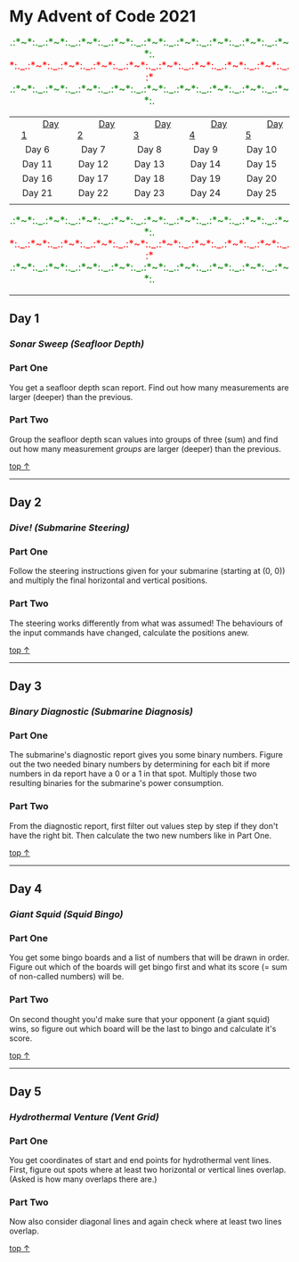 # My Advent of Code 2021 <a name="top"></a>
<!--
Using the utility library [advent-of-code-data](https://github.com/wimglenn/advent-of-code-data).
-->

<span style="font-size:large">
<p align="center">

<span style="color:green">
.:*~*:._.:*~*:._.:*~*:._.:*~*:._.:*~*:._.:*~*:._.:*~*:._.:*~*:._.:*~*:.
</span>

<span style="color:red">
*:._.:*~*:._.:*~*:._.:*~*:._.:*~*:._.:*~*:._.:*~*:._.:*~*:._.:*~*:._.:*
</span>

<span style="color:green">
.:*~*:._.:*~*:._.:*~*:._.:*~*:._.:*~*:._.:*~*:._.:*~*:._.:*~*:._.:*~*:.
</span>

</p>


<p align="center">

||||||
|:------:|:------:|:------:|:------:|:------:|
|    [Day 1](#day-1)    |    [Day 2](#day-2)   |    [Day 3](#day-3)    |    [Day 4](#day-4)    |    [Day 5](#day-5)    |
| Day 6 | Day 7 | Day 8 | Day 9 | Day 10 |
| Day 11 | Day 12 | Day 13 | Day 14 | Day 15 |
| Day 16 | Day 17 | Day 18 | Day 19 | Day 20 |
| Day 21 | Day 22 | Day 23 | Day 24 | Day 25 |
||||||

</p>


<p align="center">
<span style="color:green">
.:*~*:._.:*~*:._.:*~*:._.:*~*:._.:*~*:._.:*~*:._.:*~*:._.:*~*:._.:*~*:.
</span>

<span style="color:red">
*:._.:*~*:._.:*~*:._.:*~*:._.:*~*:._.:*~*:._.:*~*:._.:*~*:._.:*~*:._.:*
</span>

<span style="color:green">
.:*~*:._.:*~*:._.:*~*:._.:*~*:._.:*~*:._.:*~*:._.:*~*:._.:*~*:._.:*~*:.
</span>
</p>

</span>

<!--

| [Day 6](#day-6) | [Day 7](#day-7) | [Day 8](#day-8) | [Day 9](#day-9) | [Day 10](#day-10) |
| [Day 11](#day-11) | [Day 12](#day-12) | [Day 13](#day-13) | [Day 14](#day-14) | [Day 15](#day-15) |
| [Day 16](#day-16) | [Day 17](#day-17) | [Day 18](#day-18) | [Day 19](#day-19) | [Day 20](#day-20) |
| [Day 21](#day-21) | [Day 22](#day-22) | [Day 23](#day-23) | [Day 24](#day-24) | [Day 25](#day-25) |

-->



---
## Day 1
### *Sonar Sweep (Seafloor Depth)*
### Part One
You get a seafloor depth scan report. 
Find out how many measurements are larger (deeper) than the previous.

### Part Two
Group the seafloor depth scan values into groups of three (sum) and
find out how many measurement *groups* are larger (deeper) than the previous.

[top &#8593;](#top)


---
## Day 2
### *Dive! (Submarine Steering)*
### Part One
Follow the steering instructions given for your submarine (starting at (0, 0)) 
and multiply the final horizontal and vertical positions.

### Part Two
The steering works differently from what was assumed! 
The behaviours of the input commands have changed, calculate the positions anew.

[top &#8593;](#top)



---
## Day 3
### *Binary Diagnostic (Submarine Diagnosis)*
### Part One
The submarine's diagnostic report gives you some binary numbers. Figure out the two needed
binary numbers by determining for each bit if more numbers in da report have a 0 or a 1
in that spot. Multiply those two resulting binaries for the submarine's 
power consumption.

### Part Two
From the diagnostic report, first filter out values step by step if they don't 
have the right bit. Then calculate the two new numbers like in Part One.

[top &#8593;](#top)



---
## Day 4
### *Giant Squid (Squid Bingo)*
### Part One
You get some bingo boards and a list of numbers that will be drawn in order.
Figure out which of the boards will get bingo first and what its score 
(= sum of non-called numbers) will be.

### Part Two
On second thought you'd make sure that your opponent (a giant squid) wins,
so figure out which board will be the last to bingo and calculate it's score.

[top &#8593;](#top)



---
## Day 5
### *Hydrothermal Venture (Vent Grid)*
### Part One
You get coordinates of start and end points for hydrothermal vent lines.
First, figure out spots where at least two horizontal or vertical lines overlap.
(Asked is how many overlaps there are.)

### Part Two
Now also consider diagonal lines and again check where at least two lines overlap.

[top &#8593;](#top)






<!---Daily Template

---
## Day 
### *name*
### Part One
Short description...

### Part Two
Short description...

[top &#8593;](#top)

-->

